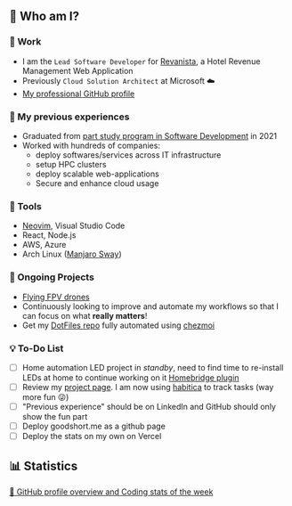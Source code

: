 ## 👋 Who am I?

### 💼 Work

- I am the `Lead Software Developer` for [Revanista](https://www.revanista.com/), a Hotel Revenue Management Web Application
- Previously `Cloud Solution Architect` at Microsoft ☁️
- [My professional GitHub profile](https://github.com/abiencourt)

### 🌱 My previous experiences

- Graduated from [part study program in Software Development](https://www.gmit.ie/higher-diploma-in-science-in-software-development) in 2021
- Worked with hundreds of companies:
    - deploy softwares/services across IT infrastructure
    - setup HPC clusters
    - deploy scalable web-applications
    - Secure and enhance cloud usage

### 🔨 Tools

- [Neovim](https://neovim.io/), Visual Studio Code
- React, Node.js
- AWS, Azure
- Arch Linux ([Manjaro Sway](https://github.com/manjaro-sway/manjaro-sway))

### 🚧 Ongoing Projects

- [Flying FPV drones](https://www.youtube.com/watch?v=PdOF5c4RF18&list=PLhU-As_kQhM6L6iwidza6sSdfxEybA7VZ)
- Continuously looking to improve and automate my workflows so that I can focus on what **really matters**!
- Get my [DotFiles repo](https://github.com/goodshort/dotfiles) fully automated using [chezmoi](https://chezmoi.io)

### 💡 To-Do List

- [ ] Home automation LED project in *standby*, need to find time to re-install LEDs at home to continue working on it [Homebridge plugin](https://github.com/goodshort/homebridge-wled-preset)
- [ ] Review my [project page](https://github.com/users/goodshort/projects/2). I am now using [habitica](https://habitica.com/) to track tasks (way more fun 😜)
- [ ] "Previous experience" should be on LinkedIn and GitHub should only show the fun part
- [ ] Deploy goodshort.me as a github page
- [ ] Deploy the stats on my own on Vercel

## 📊 Statistics

[🔎 GitHub profile overview and Coding stats of the week](./STATS.md)
